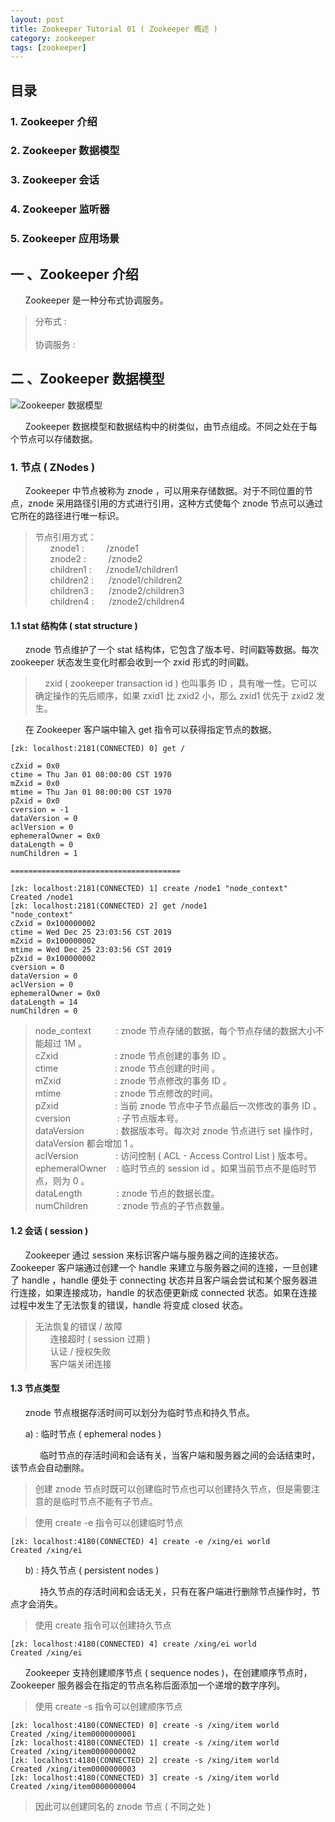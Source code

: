 ```yaml
---
layout: post
title: Zookeeper Tutorial 01 ( Zookeeper 概述 )
category: zookeeper
tags: [zookeeper]
---
```


## 目录  

### 1. Zookeeper 介绍  

### 2. Zookeeper 数据模型  

### 3. Zookeeper 会话  

### 4. Zookeeper 监听器  

### 5. Zookeeper 应用场景  


## 一 、Zookeeper 介绍  

&nbsp;&nbsp;&nbsp;&nbsp;&nbsp;&nbsp;Zookeeper 是一种分布式协调服务。  

> 分布式  :   
    <br>
    协调服务 :  


## 二 、Zookeeper 数据模型  

![Zookeeper 数据模型](https://alicloud-samuel.oss-cn-shanghai.aliyuncs.com/gitshenbin.gitee.io/zookeeper/Zookeeper%E6%95%B0%E6%8D%AE%E6%A8%A1%E5%9E%8B.png "Zookeeper 数据模型")  

&nbsp;&nbsp;&nbsp;&nbsp;&nbsp;&nbsp;Zookeeper 数据模型和数据结构中的树类似，由节点组成。不同之处在于每个节点可以存储数据。    

### 1. 节点 ( ZNodes )  

&nbsp;&nbsp;&nbsp;&nbsp;&nbsp;&nbsp;Zookeeper 中节点被称为 znode ，可以用来存储数据。对于不同位置的节点，znode 采用路径引用的方式进行引用，这种方式使每个 znode 节点可以通过它所在的路径进行唯一标识。    

> 节点引用方式：  
&nbsp;&nbsp;&nbsp;&nbsp;&nbsp;&nbsp;znode1 : &nbsp;&nbsp;&nbsp;&nbsp;&nbsp;&nbsp;&nbsp; /znode1  
&nbsp;&nbsp;&nbsp;&nbsp;&nbsp;&nbsp;znode2 : &nbsp;&nbsp;&nbsp;&nbsp;&nbsp;&nbsp;&nbsp; /znode2  
&nbsp;&nbsp;&nbsp;&nbsp;&nbsp;&nbsp;children1 : &nbsp;&nbsp;&nbsp;&nbsp; /znode1/children1  
&nbsp;&nbsp;&nbsp;&nbsp;&nbsp;&nbsp;children2 : &nbsp;&nbsp;&nbsp;&nbsp; /znode1/children2  
&nbsp;&nbsp;&nbsp;&nbsp;&nbsp;&nbsp;children3 : &nbsp;&nbsp;&nbsp;&nbsp; /znode2/children3  
&nbsp;&nbsp;&nbsp;&nbsp;&nbsp;&nbsp;children4 : &nbsp;&nbsp;&nbsp;&nbsp; /znode2/children4  


#### 1.1 stat 结构体 ( stat structure )  

&nbsp;&nbsp;&nbsp;&nbsp;&nbsp;&nbsp;znode 节点维护了一个 stat 结构体，它包含了版本号、时间戳等数据。每次 zookeeper 状态发生变化时都会收到一个 zxid 形式的时间戳。  

> &nbsp;&nbsp;&nbsp;&nbsp;zxid ( zookeeper transaction id ) 也叫事务 ID ，具有唯一性。它可以确定操作的先后顺序，如果 zxid1 比 zxid2 小，那么 zxid1 优先于 zxid2 发生。      

&nbsp;&nbsp;&nbsp;&nbsp;&nbsp;&nbsp;在 Zookeeper 客户端中输入 get 指令可以获得指定节点的数据。  

```
[zk: localhost:2181(CONNECTED) 0] get /

cZxid = 0x0
ctime = Thu Jan 01 08:00:00 CST 1970
mZxid = 0x0
mtime = Thu Jan 01 08:00:00 CST 1970
pZxid = 0x0
cversion = -1
dataVersion = 0
aclVersion = 0
ephemeralOwner = 0x0
dataLength = 0
numChildren = 1

======================================

[zk: localhost:2181(CONNECTED) 1] create /node1 "node_context"
Created /node1
[zk: localhost:2181(CONNECTED) 2] get /node1
"node_context"
cZxid = 0x100000002
ctime = Wed Dec 25 23:03:56 CST 2019
mZxid = 0x100000002
mtime = Wed Dec 25 23:03:56 CST 2019
pZxid = 0x100000002
cversion = 0
dataVersion = 0
aclVersion = 0
ephemeralOwner = 0x0
dataLength = 14
numChildren = 0
```

> node_context &nbsp;&nbsp;&nbsp;&nbsp;&nbsp;&nbsp;&nbsp;&nbsp; : znode 节点存储的数据，每个节点存储的数据大小不能超过 1M 。  
cZxid &nbsp;&nbsp;&nbsp;&nbsp;&nbsp;&nbsp;&nbsp;&nbsp;&nbsp;&nbsp;&nbsp;&nbsp;&nbsp;&nbsp;&nbsp;&nbsp;&nbsp;&nbsp;&nbsp;&nbsp;&nbsp; : znode 节点创建的事务 ID 。   
ctime &nbsp;&nbsp;&nbsp;&nbsp;&nbsp;&nbsp;&nbsp;&nbsp;&nbsp;&nbsp;&nbsp;&nbsp;&nbsp;&nbsp;&nbsp;&nbsp;&nbsp;&nbsp;&nbsp;&nbsp;&nbsp; : znode 节点创建的时间 。    
mZxid &nbsp;&nbsp;&nbsp;&nbsp;&nbsp;&nbsp;&nbsp;&nbsp;&nbsp;&nbsp;&nbsp;&nbsp;&nbsp;&nbsp;&nbsp;&nbsp;&nbsp;&nbsp;&nbsp;&nbsp; : znode 节点修改的事务 ID 。    
mtime &nbsp;&nbsp;&nbsp;&nbsp;&nbsp;&nbsp;&nbsp;&nbsp;&nbsp;&nbsp;&nbsp;&nbsp;&nbsp;&nbsp;&nbsp;&nbsp;&nbsp;&nbsp;&nbsp;&nbsp; : znode 节点修改的时间。    
pZxid &nbsp;&nbsp;&nbsp;&nbsp;&nbsp;&nbsp;&nbsp;&nbsp;&nbsp;&nbsp;&nbsp;&nbsp;&nbsp;&nbsp;&nbsp;&nbsp;&nbsp;&nbsp;&nbsp;&nbsp;&nbsp; : 当前 znode 节点中子节点最后一次修改的事务 ID 。    
cversion &nbsp;&nbsp;&nbsp;&nbsp;&nbsp;&nbsp;&nbsp;&nbsp;&nbsp;&nbsp;&nbsp;&nbsp;&nbsp;&nbsp;&nbsp;&nbsp;&nbsp; : 子节点版本号。  
dataVersion &nbsp;&nbsp;&nbsp;&nbsp;&nbsp;&nbsp;&nbsp;&nbsp;&nbsp;&nbsp;&nbsp; : 数据版本号。每次对 znode 节点进行 set 操作时， dataVersion 都会增加 1 。  
aclVersion &nbsp;&nbsp;&nbsp;&nbsp;&nbsp;&nbsp;&nbsp;&nbsp;&nbsp;&nbsp;&nbsp;&nbsp;&nbsp; : 访问控制 ( ACL - Access Control List ) 版本号。  
ephemeralOwner &nbsp;&nbsp; : 临时节点的 session id 。如果当前节点不是临时节点，则为 0 。  
dataLength &nbsp;&nbsp;&nbsp;&nbsp;&nbsp;&nbsp;&nbsp;&nbsp;&nbsp;&nbsp;&nbsp;&nbsp; : znode 节点的数据长度。  
numChildren &nbsp;&nbsp;&nbsp;&nbsp;&nbsp;&nbsp;&nbsp;&nbsp;&nbsp;&nbsp; : znode 节点的子节点数量。  

#### 1.2 会话 ( session )  

&nbsp;&nbsp;&nbsp;&nbsp;&nbsp;&nbsp;Zookeeper 通过 session 来标识客户端与服务器之间的连接状态。Zookeeper 客户端通过创建一个 handle 来建立与服务器之间的连接，一旦创建了 handle ，handle 便处于 connecting 状态并且客户端会尝试和某个服务器进行连接，如果连接成功，handle 的状态便更新成 connected 状态。如果在连接过程中发生了无法恢复的错误，handle 将变成 closed 状态。  

> 无法恢复的错误 / 故障  
&nbsp;&nbsp;&nbsp;&nbsp;&nbsp;&nbsp;连接超时 ( session 过期 )  
&nbsp;&nbsp;&nbsp;&nbsp;&nbsp;&nbsp;认证 / 授权失败  
&nbsp;&nbsp;&nbsp;&nbsp;&nbsp;&nbsp;客户端关闭连接  


#### 1.3 节点类型  

&nbsp;&nbsp;&nbsp;&nbsp;&nbsp;&nbsp;znode 节点根据存活时间可以划分为临时节点和持久节点。  

&nbsp;&nbsp;&nbsp;&nbsp;&nbsp;&nbsp;a) : 临时节点 ( ephemeral nodes )  

&nbsp;&nbsp;&nbsp;&nbsp;&nbsp;&nbsp;&nbsp;&nbsp;&nbsp;&nbsp;&nbsp;&nbsp;临时节点的存活时间和会话有关，当客户端和服务器之间的会话结束时，该节点会自动删除。  

> 创建 znode 节点时既可以创建临时节点也可以创建持久节点，但是需要注意的是临时节点不能有子节点。  

> 使用 create -e 指令可以创建临时节点  

```
[zk: localhost:4180(CONNECTED) 4] create -e /xing/ei world     
Created /xing/ei  
```

&nbsp;&nbsp;&nbsp;&nbsp;&nbsp;&nbsp;b) : 持久节点 ( persistent nodes )  

&nbsp;&nbsp;&nbsp;&nbsp;&nbsp;&nbsp;&nbsp;&nbsp;&nbsp;&nbsp;&nbsp;&nbsp;持久节点的存活时间和会话无关，只有在客户端进行删除节点操作时，节点才会消失。  

> 使用 create 指令可以创建持久节点  

```
[zk: localhost:4180(CONNECTED) 4] create /xing/ei world     
Created /xing/ei  
```




&nbsp;&nbsp;&nbsp;&nbsp;&nbsp;&nbsp;Zookeeper 支持创建顺序节点 ( sequence nodes )，在创建顺序节点时，Zookeeper 服务器会在指定的节点名称后面添加一个递增的数字序列。  

> 使用 create -s 指令可以创建顺序节点  

```
[zk: localhost:4180(CONNECTED) 0] create -s /xing/item world  
Created /xing/item0000000001  
[zk: localhost:4180(CONNECTED) 1] create -s /xing/item world  
Created /xing/item0000000002  
[zk: localhost:4180(CONNECTED) 2] create -s /xing/item world  
Created /xing/item0000000003  
[zk: localhost:4180(CONNECTED) 3] create -s /xing/item world  
Created /xing/item0000000004  
```

> 因此可以创建同名的 znode 节点 ( 不同之处 )  